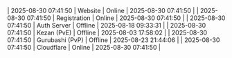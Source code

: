 | 2025-08-30 07:41:50 | Website | Online | 2025-08-30 07:41:50 |
| 2025-08-30 07:41:50 | Registration | Online | 2025-08-30 07:41:50 |
| 2025-08-30 07:41:50 | Auth Server | Offline | 2025-08-18 09:33:31 |
| 2025-08-30 07:41:50 | Kezan (PvE) | Offline | 2025-08-03 17:58:02 |
| 2025-08-30 07:41:50 | Gurubashi (PvP) | Offline | 2025-08-23 21:44:06 |
| 2025-08-30 07:41:50 | Cloudflare | Online | 2025-08-30 07:41:50 |
